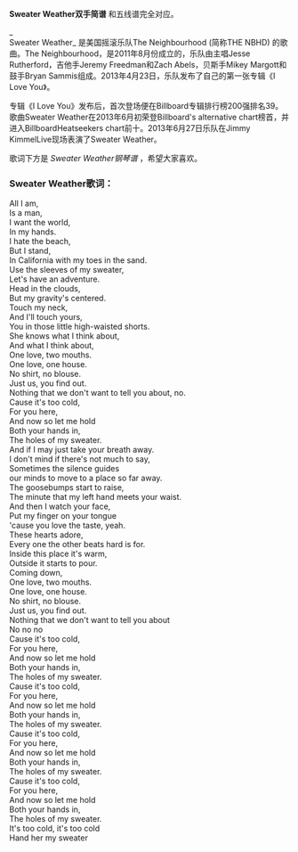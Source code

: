 

**Sweater Weather双手简谱** 和五线谱完全对应。

_  
Sweater Weather_ 是美国摇滚乐队The Neighbourhood (简称THE NBHD) 的歌曲。The
Neighbourhood，是2011年8月份成立的，乐队由主唱Jesse Rutherford，吉他手Jeremy Freedman和Zach
Abels，贝斯手Mikey Margott和鼓手Bryan Sammis组成。2013年4月23日，乐队发布了自己的第一张专辑《I Love You》。

  
专辑《I Love You》发布后，首次登场便在Billboard专辑排行榜200强排名39。歌曲Sweater
Weather在2013年6月初荣登Billboard's alternative chart榜首，并进入BillboardHeatseekers
chart前十。2013年6月27日乐队在Jimmy KimmelLive现场表演了Sweater Weather。

  
歌词下方是 _Sweater Weather钢琴谱_ ，希望大家喜欢。

### Sweater Weather歌词：

All I am,  
Is a man,  
I want the world,  
In my hands.  
I hate the beach,  
But I stand,  
In California with my toes in the sand.  
Use the sleeves of my sweater,  
Let's have an adventure.  
Head in the clouds,  
But my gravity's centered.  
Touch my neck,  
And I'll touch yours,  
You in those little high-waisted shorts.  
She knows what I think about,  
And what I think about,  
One love, two mouths.  
One love, one house.  
No shirt, no blouse.  
Just us, you find out.  
Nothing that we don't want to tell you about, no.  
Cause it's too cold,  
For you here,  
And now so let me hold  
Both your hands in,  
The holes of my sweater.  
And if I may just take your breath away.  
I don't mind if there's not much to say,  
Sometimes the silence guides  
our minds to move to a place so far away.  
The goosebumps start to raise,  
The minute that my left hand meets your waist.  
And then I watch your face,  
Put my finger on your tongue  
'cause you love the taste, yeah.  
These hearts adore,  
Every one the other beats hard is for.  
Inside this place it's warm,  
Outside it starts to pour.  
Coming down,  
One love, two mouths.  
One love, one house.  
No shirt, no blouse.  
Just us, you find out.  
Nothing that we don't want to tell you about  
No no no  
Cause it's too cold,  
For you here,  
And now so let me hold  
Both your hands in,  
The holes of my sweater.  
Cause it's too cold,  
For you here,  
And now so let me hold  
Both your hands in,  
The holes of my sweater.  
Cause it's too cold,  
For you here,  
And now so let me hold  
Both your hands in,  
The holes of my sweater.  
Cause it's too cold,  
For you here,  
And now so let me hold  
Both your hands in,  
The holes of my sweater.  
It's too cold, it's too cold  
Hand her my sweater


